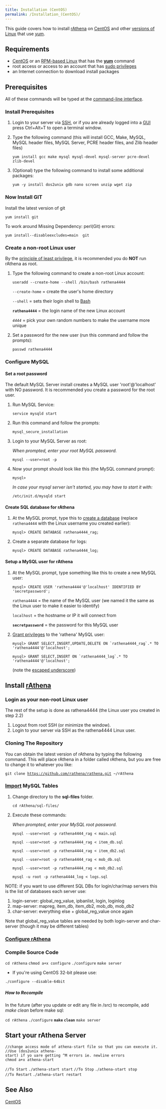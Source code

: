 ```yaml
---
title: Installation (CentOS)
permalink: /Installation_(CentOS)/
---
```


This guide covers how to install [rAthena](/rAthena "wikilink") on [CentOS](/wikipedia:CentOS "wikilink") and other [versions of Linux](/wikipedia:List_of_Linux_distributions#RPM-based "wikilink") that use [yum](/wikipedia:Yellowdog_Updater,_Modified "wikilink").

Requirements
------------

-   [CentOS](/wikipedia:CentOS "wikilink") or an [RPM-based Linux](/wikipedia:List_of_Linux_distributions#RPM-based "wikilink") that has the **[yum](/wikipedia:Yellowdog_Updater,_Modified "wikilink")** command
-   root access or access to an account that has [sudo privileges](/wikipedia:Sudo "wikilink")
-   an Internet connection to download install packages

Prerequisites
-------------

All of these commands will be typed at the [command-line interface](/wikipedia:Command-line_interface "wikilink").

### Install Prerequisites

1.  Login to your server via [SSH](/wikipedia:Secure_Shell "wikilink"), or if you are already logged into a [GUI](/wikipedia:Graphical_user_interface "wikilink") press Ctrl+Alt+T to open a terminal window.
2.  Type the following command (this will install GCC, Make, MySQL, MySQL header files, MySQL Server, PCRE header files, and Zlib header files)

        yum install gcc make mysql mysql-devel mysql-server pcre-devel zlib-devel

3.  (Optional) type the following command to install some additional packages:

        yum -y install dos2unix gdb nano screen unzip wget zip

### Now Install GIT

Install the latest version of git

`yum install git`

To work around Missing Dependency: perl(Git) errors:

`yum install--disableexcludes=main  git`

### Create a non-root Linux user

By the [principle of least privilege](/wikipedia:Principle_of_least_privilege "wikilink"), it is recommended you do **NOT** run rAthena as root.

1.  Type the following command to create a non-root Linux account:

        useradd --create-home --shell /bin/bash rathena4444

    `--create-home` = create the user's home directory

    `--shell` = sets their login shell to [Bash](/wikipedia:Bash_(Unix_shell) "wikilink")

    **`rathena4444`** = the login name of the new Linux account

    *`4444`* = pick your own random numbers to make the username more unique

2.  Set a password for the new user (run this command and follow the prompts):

        passwd rathena4444

### Configure MySQL

#### Set a root password

The default MySQL Server install creates a MySQL user 'root'@'localhost' with NO password. It is recommended you create a password for the root user.

1.  Run MySQL Service:

        service mysqld start

2.  Run this command and follow the prompts:

        mysql_secure_installation

3.  Login to your MySQL Server as root:

    *When prompted, enter your root MySQL password.*

        mysql --user=root -p

4.  Now your prompt should look like this (the MySQL command prompt):

        mysql>

    *In case your mysql server isn't started, you may have to start it with:*

        /etc/init.d/mysqld start

#### Create SQL database for rAthena

1.  At the MySQL prompt, type this to [create a database](http://dev.mysql.com/doc/refman/5.5/en/create-database.html) (replace `rathena4444` with the Linux username you created earlier):

        mysql> CREATE DATABASE rathena4444_rag;

2.  Create a separate database for logs:

        mysql> CREATE DATABASE rathena4444_log;

#### Setup a MySQL user for rAthena

1.  At the MySQL prompt, type something like this to create a new MySQL user:

        mysql> CREATE USER 'rathena4444'@'localhost' IDENTIFIED BY 'secretpassword';

    `rathena4444` = the name of the MySQL user (we named it the same as the Linux user to make it easier to identify)

    `localhost` = the hostname or IP it will connect from

    **`secretpassword`** = the password for this MySQL user

2.  [Grant privileges](http://dev.mysql.com/doc/refman/5.5/en/grant.html) to the 'rathena' MySQL user:

        mysql> GRANT SELECT,INSERT,UPDATE,DELETE ON `rathena4444_rag`.* TO 'rathena4444'@'localhost';

        mysql> GRANT SELECT,INSERT ON `rathena4444_log`.* TO 'rathena4444'@'localhost';

    (note the [escaped underscore](http://dev.mysql.com/doc/refman/5.5/en/string-literals.html#character-escape-sequences))

Install [rAthena](/rAthena "wikilink")
--------------------------------------

### Login as your non-root Linux user

The rest of the setup is done as rathena4444 (the Linux user you created in step 2.2)

1.  Logout from root SSH (or minimize the window).
2.  Login to your server via SSH as the rathena4444 Linux user.

### Cloning The Repository

You can obtain the latest version of rAthena by typing the following command. This will place rAthena in a folder called rAthena, but you are free to change it to whatever you like:

`git clone `[`https://github.com/rathena/rathena.git`](https://github.com/rathena/rathena.git)` ~/rAthena`

### [Import](http://dev.mysql.com/doc/refman/5.5/en/batch-commands.html) MySQL Tables

1.  Change directory to the **sql-files** folder.

        cd rAthena/sql-files/

2.  Execute these commands:

    *When prompted, enter your MySQL root password.*

        mysql --user=root -p rathena4444_rag < main.sql

        mysql --user=root -p rathena4444_rag < item_db.sql

        mysql --user=root -p rathena4444_rag < item_db2.sql

        mysql --user=root -p rathena4444_rag < mob_db.sql

        mysql --user=root -p rathena4444_rag < mob_db2.sql

        mysql -u root -p rathena4444_log < logs.sql

NOTE: if you want to use different SQL DBs for login/char/map servers this is the list of databases each server use:

1.  login-server: global_reg_value, ipbanlist, login, loginlog
2.  map-server: mapreg, item_db, item_db2, mob_db, mob_db2
3.  char-server: everything else + global_reg_value once again

Note that global_reg_value tables are needed by both login-server and char-server (though it may be different tables)

### [Configure rAthena](/:Category:Configuration "wikilink")

### Compile Source Code

`cd rAthena`
`chmod a+x configure`
`./configure`
`make server`

-   If you're using CentOS 32-bit please use:

`./configure --disable-64bit`

##### How to Recompile

In the future (after you update or edit any file in /src) to recompile, add *make clean* before make sql:

`cd rAthena`
`./configure`
**`make` `clean`**
`make server`

Start your rAthena Server
-------------------------

`//change access mode of athena-start file so that you can execute it.`
`//Use (dos2unix athena-start) if yo uare getting ^M errors ie. newline errors `
`chmod a+x athena-start`

`//To Start`
`./athena-start start`
`//To Stop`
`./athena-start stop`
`//To Restart`
`./athena-start restart`

See Also
--------

[CentOS](/Category:Installation_Guides "wikilink")